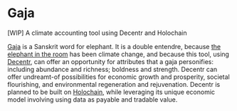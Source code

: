 # Gaja
[WIP] A climate accounting tool using Decentr and Holochain

[Gaja](https://en.wikipedia.org/wiki/Gaja) is a Sanskrit word for elephant. It is a double entendre, because 
[the elephant in the room](https://en.wikipedia.org/wiki/Elephant_in_the_room) has been climate change, and because this tool, using [Decentr](https://decentr.net/), can offer an opportunity for attributes that a gaja personifies: including abundance and richness; boldness and strength. Decentr can offer undreamt-of possibilities for economic growth and prosperity, societal flourishing, and environmental regeneration and rejuvenation. Decentr is planned to be built on [Holochain](https://holochain.org/), while leveraging its unique economic model involving using data as payable and tradable value.
